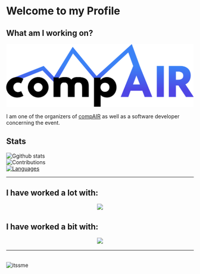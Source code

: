 # Welcome to my Profile

## What am I working on?

![compair](images/logo.svg)

I am one of the organizers of [compAIR](https://comp-air.at/) as well as a software developer concerning the event.

## Stats


![Ggithub stats](https://github-readme-stats-ten-gilt.vercel.app/api?username=itssme&show_icons=true&count_private=true&theme=dark)
<br>
![Contributions](https://github-readme-streak-stats.herokuapp.com/?user=itssme&theme=dark)
<br>
[![Languages](https://github-readme-stats-ten-gilt.vercel.app/api/top-langs/?username=itssme&hide=css,html&theme=dark)](https://github.com/anuraghazra/github-readme-stats)

<hr>

## I have worked a lot with:
<p align="center">
  <a href="https://skillicons.dev">
    <img src="https://skillicons.dev/icons?i=arduino,bash,git,c,cpp,cmake,docker,fastapi,flask,git,github,java,linux,postgres,py,raspberrypi,ros,sqlite," />
  </a>
</p>

## I have worked a bit with:
<p align="center">
  <a href="https://skillicons.dev">
    <img src="https://skillicons.dev/icons?i=blender,githubactions,grafana,graphql,kubernetes,qt,r,tailwind,unity" />
  </a>
</p>

<hr>

<br>
<img src="https://komarev.com/ghpvc/?username=itssme&style=flat&color=brightgreen" alt="itssme" />
